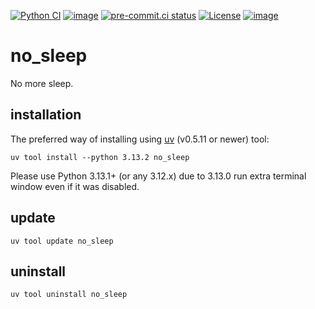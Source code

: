 [![Python CI](https://github.com/emcek/no_sleep/actions/workflows/python-ci.yml/badge.svg?branch=master)](https://github.com/emcek/no_sleep/actions/workflows/python-ci.yml)
[![image](https://img.shields.io/badge/pypi-v1.0.2-blue.svg)](https://pypi.org/project/no_sleep/)
[![pre-commit.ci status](https://results.pre-commit.ci/badge/github/emcek/no_sleep/master.svg)](https://results.pre-commit.ci/latest/github/emcek/no_sleep/master)
[![License](https://img.shields.io/badge/License-MIT-blue.svg)](./LICENSE)
[![image](https://img.shields.io/badge/python-3.9%20%7C%203.10%20%7C%203.11%20%7C%203.12%20%7C%203.13-blue.svg)](https://github.com/emcek/no_sleep)

# no_sleep
No more sleep.

## installation
The preferred way of installing using [uv](https://github.com/astral-sh/uv) (v0.5.11 or newer) tool:
``` console
uv tool install --python 3.13.2 no_sleep
```
Please use Python 3.13.1+ (or any 3.12.x) due to 3.13.0 run extra terminal window even if it was disabled.

## update
``` console
uv tool update no_sleep
```

## uninstall
``` console
uv tool uninstall no_sleep
```
